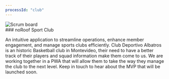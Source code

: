 ```yaml
---
processId: "club"
---
```

<div class="image-container">
  <img src="{{ "/assets/img/club_management.png" | relative_url }}" alt="Scrum board"/>
</div>
### noRoof Sport Club

An intuitive application to streamline operations, enhance member engagement, and manage sports clubs efficiently. Club Deportivo Albatros is an historic Basketball club in Montevideo, their need to have a better track of their players and squad information make them come to us. We are working together in a PWA that will allow them to take the way they manage the club to the next level. Keep in touch to hear about the MVP that will be launched soon.
